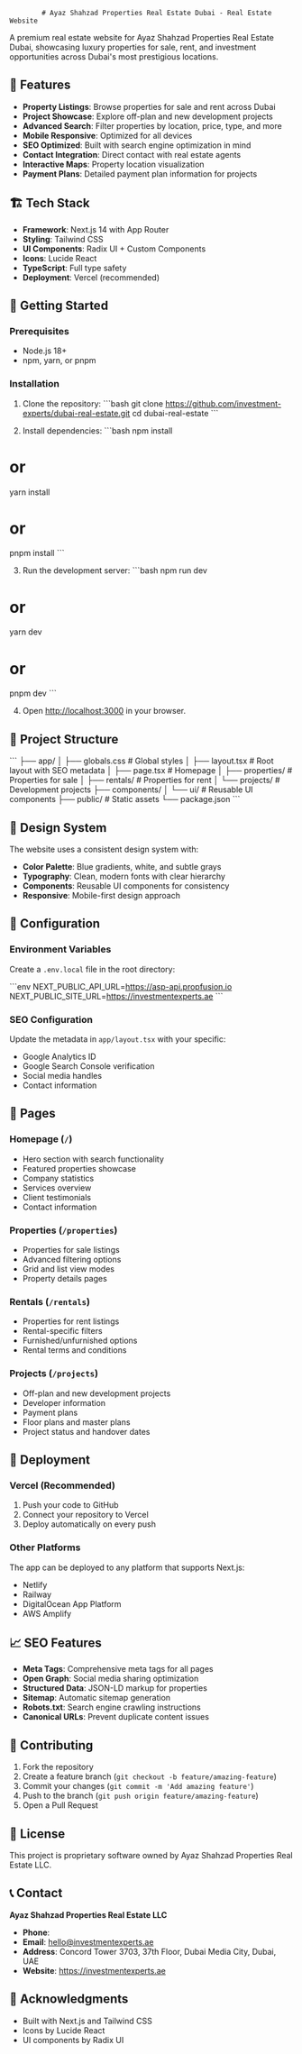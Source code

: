             # Ayaz Shahzad Properties Real Estate Dubai - Real Estate Website

A premium real estate website for Ayaz Shahzad Properties Real Estate Dubai, showcasing luxury properties for sale, rent, and investment opportunities across Dubai's most prestigious locations.

## 🌟 Features

- **Property Listings**: Browse properties for sale and rent across Dubai
- **Project Showcase**: Explore off-plan and new development projects
- **Advanced Search**: Filter properties by location, price, type, and more
- **Mobile Responsive**: Optimized for all devices
- **SEO Optimized**: Built with search engine optimization in mind
- **Contact Integration**: Direct contact with real estate agents
- **Interactive Maps**: Property location visualization
- **Payment Plans**: Detailed payment plan information for projects

## 🏗️ Tech Stack

- **Framework**: Next.js 14 with App Router
- **Styling**: Tailwind CSS
- **UI Components**: Radix UI + Custom Components
- **Icons**: Lucide React
- **TypeScript**: Full type safety
- **Deployment**: Vercel (recommended)

## 🚀 Getting Started

### Prerequisites

- Node.js 18+ 
- npm, yarn, or pnpm

### Installation

1. Clone the repository:
\`\`\`bash
git clone https://github.com/investment-experts/dubai-real-estate.git
cd dubai-real-estate
\`\`\`

2. Install dependencies:
\`\`\`bash
npm install
# or
yarn install
# or
pnpm install
\`\`\`

3. Run the development server:
\`\`\`bash
npm run dev
# or
yarn dev
# or
pnpm dev
\`\`\`

4. Open [http://localhost:3000](http://localhost:3000) in your browser.

## 📁 Project Structure

\`\`\`
├── app/
│   ├── globals.css          # Global styles
│   ├── layout.tsx           # Root layout with SEO metadata
│   ├── page.tsx             # Homepage
│   ├── properties/          # Properties for sale
│   ├── rentals/             # Properties for rent
│   └── projects/            # Development projects
├── components/
│   └── ui/                  # Reusable UI components
├── public/                  # Static assets
└── package.json
\`\`\`

## 🎨 Design System

The website uses a consistent design system with:
- **Color Palette**: Blue gradients, white, and subtle grays
- **Typography**: Clean, modern fonts with clear hierarchy
- **Components**: Reusable UI components for consistency
- **Responsive**: Mobile-first design approach

## 🔧 Configuration

### Environment Variables

Create a `.env.local` file in the root directory:

\`\`\`env
NEXT_PUBLIC_API_URL=https://asp-api.propfusion.io
NEXT_PUBLIC_SITE_URL=https://investmentexperts.ae
\`\`\`

### SEO Configuration

Update the metadata in `app/layout.tsx` with your specific:
- Google Analytics ID
- Google Search Console verification
- Social media handles
- Contact information

## 📱 Pages

### Homepage (`/`)
- Hero section with search functionality
- Featured properties showcase
- Company statistics
- Services overview
- Client testimonials
- Contact information

### Properties (`/properties`)
- Properties for sale listings
- Advanced filtering options
- Grid and list view modes
- Property details pages

### Rentals (`/rentals`)
- Properties for rent listings
- Rental-specific filters
- Furnished/unfurnished options
- Rental terms and conditions

### Projects (`/projects`)
- Off-plan and new development projects
- Developer information
- Payment plans
- Floor plans and master plans
- Project status and handover dates

## 🚀 Deployment

### Vercel (Recommended)

1. Push your code to GitHub
2. Connect your repository to Vercel
3. Deploy automatically on every push

### Other Platforms

The app can be deployed to any platform that supports Next.js:
- Netlify
- Railway
- DigitalOcean App Platform
- AWS Amplify

## 📈 SEO Features

- **Meta Tags**: Comprehensive meta tags for all pages
- **Open Graph**: Social media sharing optimization
- **Structured Data**: JSON-LD markup for properties
- **Sitemap**: Automatic sitemap generation
- **Robots.txt**: Search engine crawling instructions
- **Canonical URLs**: Prevent duplicate content issues

## 🤝 Contributing

1. Fork the repository
2. Create a feature branch (`git checkout -b feature/amazing-feature`)
3. Commit your changes (`git commit -m 'Add amazing feature'`)
4. Push to the branch (`git push origin feature/amazing-feature`)
5. Open a Pull Request

## 📄 License

This project is proprietary software owned by Ayaz Shahzad Properties Real Estate LLC.

## 📞 Contact

**Ayaz Shahzad Properties Real Estate LLC**
- **Phone**: 
- **Email**: hello@investmentexperts.ae
- **Address**: Concord Tower 3703, 37th Floor, Dubai Media City, Dubai, UAE
- **Website**: https://investmentexperts.ae

## 🙏 Acknowledgments

- Built with Next.js and Tailwind CSS
- Icons by Lucide React
- UI components by Radix UI
